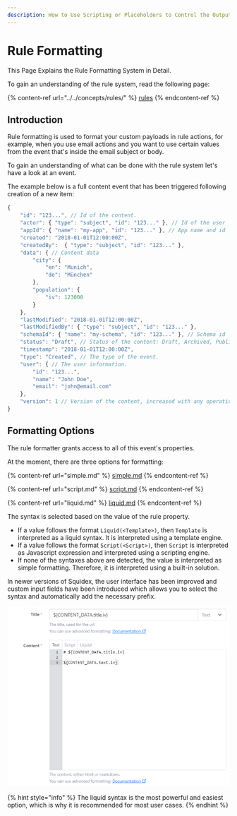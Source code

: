 ```yaml
---
description: How to Use Scripting or Placeholders to Control the Output of Rules
---
```


# Rule Formatting

This Page Explains the Rule Formatting System in Detail.

To gain an understanding of the rule system, read the following page:

{% content-ref url="../../concepts/rules/" %}
[rules](../../concepts/rules/)
{% endcontent-ref %}

## Introduction

Rule formatting is used to format your custom payloads in rule actions, for example, when you use email actions and you want to use certain values from the event that's inside the email subject or body.

To gain an understanding of what can be done with the rule system let's have a look at an event.

The example below is a full content event that has been triggered following creation of a new item:

```javascript
{
    "id": "123...", // Id of the content.
    "actor": { "type": "subject", "id": "123..." }, // Id of the user
    "appId": { "name": "my-app", "id": "123..." }, // App name and id
    "created": "2018-01-01T12:00:00Z",
    "createdBy":  { "type": "subject", "id": "123..." },
    "data": { // Content data
        "city": {
            "en": "Munich",
            "de": "München"
        },
        "population": {
            "iv": 123000
        }
    },
    "lastModified": "2018-01-01T12:00:00Z",
    "lastModifiedBy": { "type": "subject", "id": "123..." },
    "schemaId": { "name": "my-schema", "id": "123..." }, // Schema id
    "status": "Draft", // Status of the content: Draft, Archived, Published
    "timestamp": "2018-01-01T12:00:00Z",
    "type": "Created", // The type of the event.
    "user": { // The user information.
        "id": "123...",
        "name": "John Doe",
        "email": "john@email.com"
    },
    "version": 1 // Version of the content, increased with any operation
}
```

## Formatting Options

The rule formatter grants access to all of this event's properties.

At the moment, there are three options for formatting:

{% content-ref url="simple.md" %}
[simple.md](simple.md)
{% endcontent-ref %}

{% content-ref url="script.md" %}
[script.md](script.md)
{% endcontent-ref %}

{% content-ref url="liquid.md" %}
[liquid.md](liquid.md)
{% endcontent-ref %}

The syntax is selected based on the value of the rule property.

* If a value follows the format `Liquid(<Template>)`, then `Template` is interpreted as a liquid syntax. It is interpreted using a template engine.
* If a value follows the format `Script(<Script>)`, then `Script` is interpreted as Javascript expression and interpreted using a scripting engine.
* If none of the syntaxes above are detected, the value is interpreted as simple formatting.  Therefore, it is interpreted using a built-in solution.

In newer versions of Squidex, the user interface has been improved and custom input fields have been introduced which allows you to select the syntax and automatically add the necessary prefix.

<div align="left">

<img src="../../../.gitbook/assets/image (68).png" alt="Custom Editors for rules">

</div>



{% hint style="info" %}
The liquid syntax is the most powerful and easiest option, which is why it is recommended for most user cases.
{% endhint %}
